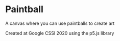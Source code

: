 Paintball
=================
A canvas where you can use paintballs to create art

Created at Google CSSI 2020 using the p5.js library
